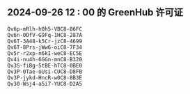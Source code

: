 ## 2024-09-26 12 : 00 的 GreenHub 许可证
```
Qv6p-mRlh-h0h5-VBC8-86FC
Qv6n-0DfV-G9Fq-1HC8-287A
Qv6T-3A48-k5Cr-jzC8-4699
Qv6T-8Prs-jWw6-oiC8-7F34
Qv5r-r2xp-n6kI-weC8-EC5E
Qv4i-nu4h-6GGn-mnC8-B320
Qv3S-fiBg-5tBE-hTC8-0BE0
Qv3P-0Tae-oUsi-CUC8-D8FB
Qv3P-jykd-HncR-w0C8-8B3E
Qv30-Wsj4-a5i7-YUC8-D2A5
```

